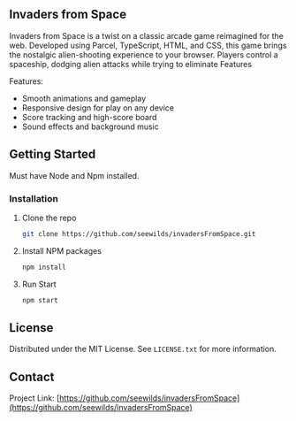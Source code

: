 ## Invaders from Space

Invaders from Space is a twist on a classic arcade game reimagined for the web. Developed using Parcel, TypeScript, HTML, and CSS, this game brings the nostalgic alien-shooting experience to your browser. Players control a spaceship, dodging alien attacks while trying to eliminate Features

Features:
* Smooth animations and gameplay
* Responsive design for play on any device
* Score tracking and high-score board
* Sound effects and background music

<!-- GETTING STARTED -->
## Getting Started

Must have Node and Npm installed.

### Installation

1. Clone the repo
   ```sh
   git clone https://github.com/seewilds/invadersFromSpace.git
   ```
2. Install NPM packages
   ```sh
   npm install
   ```
3. Run Start
   ```sh
   npm start
   ```

<!-- LICENSE -->
## License

Distributed under the MIT License. See `LICENSE.txt` for more information.

<!-- CONTACT -->
## Contact

Project Link: [https://github.com/seewilds/invadersFromSpace](https://github.com/seewilds/invadersFromSpace)

